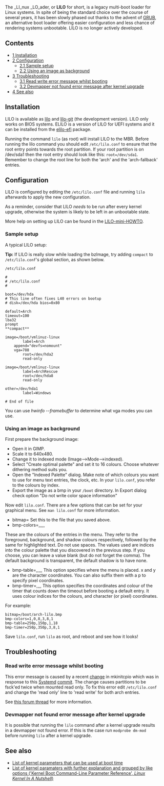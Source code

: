 The _LI_nux _LO_ader, or **LILO** for short, is a legacy multi-boot loader for Linux systems. In spite of being the standard choice over the course of several years, it has been slowly phased out thanks to the advent of [GRUB](/index.php/GRUB "GRUB"), an alternative boot loader offering easier configuration and less chance of rendering systems unbootable. LILO is no longer actively developed.

## Contents

*   [1 Installation](#Installation)
*   [2 Configuration](#Configuration)
    *   [2.1 Sample setup](#Sample_setup)
    *   [2.2 Using an image as background](#Using_an_image_as_background)
*   [3 Troubleshooting](#Troubleshooting)
    *   [3.1 Read write error message whilst booting](#Read_write_error_message_whilst_booting)
    *   [3.2 Devmapper not found error message after kernel upgrade](#Devmapper_not_found_error_message_after_kernel_upgrade)
*   [4 See also](#See_also)

## Installation

LILO is available as [lilo](https://aur.archlinux.org/packages/lilo/) and [lilo-git](https://aur.archlinux.org/packages/lilo-git/) (the development version). LILO only works on BIOS systems. ELILO is a version of LILO for UEFI systems and it can be installed from the [elilo-efi](https://aur.archlinux.org/packages/elilo-efi/) package.

Running the command `lilo` (as root) will install LILO to the MBR. Before running the lilo command you should edit `/etc/lilo.conf` to ensure that the root entry points towards the root partition. If your root partition is on /dev/sda1 then the root entry should look like this: `root=/dev/sda1`. Remember to change the root line for both the 'arch' and the 'arch-fallback' entries.

## Configuration

LILO is configured by editing the `/etc/lilo.conf` file and running `lilo` afterwards to apply the new configuration.

As a reminder, consider that LILO _needs_ to be run after every kernel upgrade, otherwise the system is likely to be left in an unbootable state.

More help on setting up LILO can be found in the [LILO-mini-HOWTO](http://www.tldp.org/HOWTO/LILO.html).

### Sample setup

A typical LILO setup:

**Tip:** If LILO is really slow while loading the bzImage, try adding `compact` to `/etc/lilo.conf`'s global section, as shown below.

 `/etc/lilo.conf` 

```
#
# /etc/lilo.conf
#

boot=/dev/hda
# This line often fixes L40 errors on bootup
# disk=/dev/hda bios=0x80

default=Arch
timeout=100
lba32
prompt
**compact**

image=/boot/vmlinuz-linux
        label=Arch
	append="devfs=nomount"
	vga=788
        root=/dev/hda2
        read-only

image=/boot/vmlinuz-linux
        label=ArchRescue
        root=/dev/hda8
        read-only

other=/dev/hda1
        label=Windows

# End of file
```

You can use _hwinfo --framebuffer_ to determine what vga modes you can use.

### Using an image as background

First prepare the background image:

*   Open it in GIMP.
*   Scale it to 640x480.
*   Change it to indexed mode (Image-->Mode-->indexed).
*   Select "Create optimal palette" and set it to 16 colours. Choose whatever dithering method suits you.
*   Open the "Indexed Palette" dialog. Make note of which colours you want to use for menu text entries, the clock, etc. In your `lilo.conf`, you refer to the colours by index.
*   Export the image as a bmp in your `/boot` directory. In Export dialog check option "Do not write color space information"

Now edit `lilo.conf`. There are a few options that can be set for your graphical menu. See `man lilo.conf` for more information.

*   bitmap=<bitmap-file> Set this to the file that you saved above.
*   bmp-colors=<fg>,<bg>,<sh>,<hfg>,<hbg>,<hsh>

These are the colours of the entries in the menu. They refer to the foreground, background, and shadow colours respectively, followed by the same for highlighted text. Do not use spaces. The values used are indices into the colour palette that you discovered in the previous step. If you choose, you can leave a value blank (but do not forget the comma). The default background is transparent, the default shadow is to have none.

*   bmp-table=<x>,<y>,<ncol>,<nrow>,<xsep>,<spill> This option specifies where the menu is placed. x and y are the character coordinates. You can also suffix them with a p to specify pixel coordinates.
*   bmp-timer=<x>,<y>,<fg>,<bg>,<sh> This option specifies the coordinates and colour of the timer that counts down the timeout before booting a default entry. It uses colour indices for the colours, and character (or pixel) coordinates.

For example:

```
bitmap=/boot/arch-lilo.bmp
bmp-colors=1,0,8,3,8,1
bmp-table=250p,150p,1,18
bmp-timer=250p,350p,3,8,1

```

Save `lilo.conf`, run `lilo` as root, and reboot and see how it looks!

## Troubleshooting

### Read write error message whilst booting

This error message is caused by a recent [change](https://projects.archlinux.org/mkinitcpio.git/commit/?id=449b3e543c) in mkinitcpio which was in response to this [Systemd](/index.php/Systemd "Systemd") [commit](https://github.com/systemd/systemd/commit/956eaf2b8d6c9999024705ddadc7393bc707de02). The change causes partitions to be fsck'ed twice when mounted read only. To fix this error edit `/etc/lilo.conf` and change the 'read only' line to 'read write' for both arch entries.

See [this forum thread](https://bbs.archlinux.org/viewtopic.php?pid=1303683#p1303683) for more information.

### Devmapper not found error message after kernel upgrade

It is possible that running the `lilo` command after a kernel upgrade results in a devmapper not found error. If this is the case run `modprobe dm-mod` before running `lilo` after a kernel upgrade.

## See also

*   [List of kernel parameters that can be used at boot time](http://www.mjmwired.net/kernel/Documentation/kernel-parameters.txt)
*   [List of kernel paramaters with further explanation and grouped by like options ('Kernel Boot Command-Line Parameter Reference', _Linux Kernel In A Nutshell_)](http://www.kernel.org/pub/linux/kernel/people/gregkh/lkn/lkn_pdf/ch09.pdf)